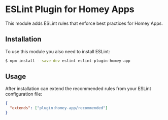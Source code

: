 # ESLint Plugin for Homey Apps

This module adds ESLint rules that enforce best practices for Homey Apps.

## Installation

To use this module you also need to install ESLint:

```bash
$ npm install --save-dev eslint eslint-plugin-homey-app
```

## Usage

After installation can extend the recommended rules from your ESLint configuration file:

```json
{
  "extends": ["plugin:homey-app/recommended"]
}
```